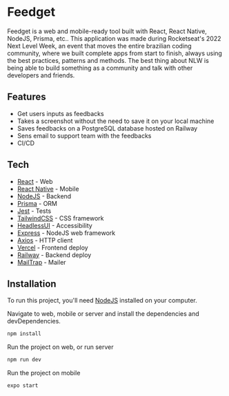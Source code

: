 # Feedget

Feedget is a web and mobile-ready tool built with React, React Native, NodeJS, Prisma, etc..
This application was made during Rocketseat's 2022 Next Level Week, an event that moves the entire brazilian coding community, where we built complete apps from start to finish, always using the best practices, patterns and methods. The best thing about NLW is being able to build something as a community and talk with other developers and friends.

## Features

- Get users inputs as feedbacks
- Takes a screenshot without the need to save it on your local machine
- Saves feedbacks on a PostgreSQL database hosted on Railway
- Sens email to support team with the feedbacks
- CI/CD

## Tech

- [React] - Web
- [React Native] - Mobile
- [NodeJS] - Backend
- [Prisma] - ORM
- [Jest] - Tests
- [TailwindCSS] - CSS framework
- [HeadlessUI] - Accessibility
- [Express] - NodeJS web framework
- [Axios] - HTTP client
- [Vercel] - Frontend deploy
- [Railway] - Backend deploy
- [MailTrap] - Mailer

## Installation

To run this project, you'll need [NodeJS] installed on your computer.

Navigate to web, mobile or server and install the dependencies and devDependencies.

```sh
npm install
```

Run the project on web, or run server

```sh
npm run dev
```
Run the project on mobile

```sh
expo start
```

   [React]: <https://reactjs.org/>
   [React Native]: <https://reactnative.dev/>
   [NodeJS]: <http://nodejs.org>
   [Prisma]: <https://www.prisma.io/>
   [TailwindCSS]: <https://tailwindcss.com/>
   [HeadlessUI]: <https://headlessui.dev/>
   [Vercel]: <https://vercel.com/>
   [Railway]: <https://railway.app/>
   [Mailtrap]: <https://mailtrap.io/>
   [Axios]: <https://axios-http.com/>
   [Express]: <http://expressjs.com>
   [Jest]: <https://jestjs.io/>